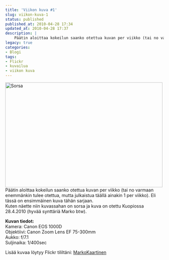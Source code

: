 ```yaml
---
title: 'Viikon kuva #1'
slug: viikon-kuva-1
status: published
published_at: 2010-04-28 17:34
updated_at: 2010-04-28 17:37
description: |
    Päätin aloittaa kokeilun saanko otettua kuvan per viikko (tai no varmaan enemmänkin tulee otettua, mutta julkaistua täällä ainakin 1 per viikko). Eli tässä on ensimmäinen kuva tähän sarjaan. Kuten näette niin kuvassahan on sorsa ja kuva on otettu Kuopiossa 28.4.2010 (hyvää synttäriä Marko btw). Kuvan tiedot: Kamera: Canon EOS 1000D Objektiivi: Canon Zoom Lens EF… Jatka lukemista Viikon kuva #1
legacy: true
categories:
- Blogi
tags:
- Flickr
- kuvailua
- viikon kuva
---
```


<p><a title="Sorsa by MarkoKaartinen, on Flickr" href="http://www.flickr.com/photos/markokaartinen/4559750619/" target="_blank"><img loading="lazy" decoding="async" src="http://farm4.static.flickr.com/3494/4559750619_1c62be36e9.jpg" alt="Sorsa" width="500" height="333" /></a><br />
 Päätin aloittaa kokeilun saanko otettua kuvan per viikko (tai no varmaan enemmänkin tulee otettua, mutta julkaistua täällä ainakin 1 per viikko). Eli tässä on ensimmäinen kuva tähän sarjaan.<br />
 Kuten näette niin kuvassahan on sorsa ja kuva on otettu Kuopiossa 28.4.2010 (hyvää synttäriä Marko btw).</p>
<p><strong>Kuvan tiedot:</strong><br />
 Kamera: Canon EOS 1000D<br />
 Objektiivi: Canon Zoom Lens EF 75-300mm<br />
 Aukko: f/7.1<br />
 Suljinaika: 1/400sec</p>
<p>Lisää kuvaa löytyy Flickr tililtäni: <a href="http://www.flickr.com/people/markokaartinen/" target="_blank">MarkoKaartinen</a></p>